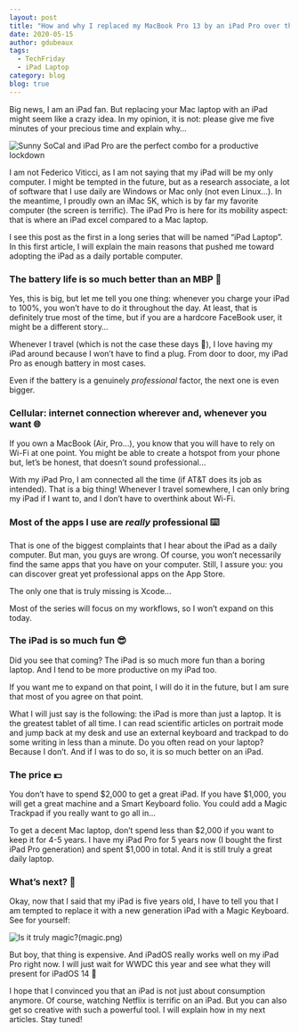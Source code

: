 ```yaml
---
layout: post
title: "How and why I replaced my MacBook Pro 13 by an iPad Pro over the years? 🤓"
date: 2020-05-15
author: gdubeaux
tags:
  - TechFriday
  - iPad Laptop
category: blog
blog: true
---
```


Big news, I am an iPad fan. But replacing your Mac laptop with an iPad might seem like a crazy idea. In my opinion, it is not: please give me five minutes of your precious time and explain why…

![Sunny SoCal and iPad Pro are the perfect combo for a productive lockdown]({{site.baseurl}}/img/ipad.jpg)

I am not Federico Viticci, as I am not saying that my iPad will be my only computer. I might be tempted in the future, but as a research associate, a lot of software that I use daily are Windows or Mac only (not even Linux…). In the meantime, I proudly own an iMac 5K, which is by far my favorite computer (the screen is terrific). The iPad Pro is here for its mobility aspect: that is where an iPad excel compared to a Mac laptop. 

I see this post as the first in a long series that will be named “iPad Laptop”. In this first article, I will explain the main reasons that pushed me toward adopting the iPad as a daily portable computer.

### The battery life is so much better than an MBP 🤩

Yes, this is big, but let me tell you one thing: whenever you charge your iPad to 100%, you won’t have to do it throughout the day. At least, that is definitely true most of the time, but if you are a hardcore FaceBook user, it might be a different story…

Whenever I travel (which is not the case these days 🦠), I love having my iPad around because I won’t have to find a plug. From door to door, my iPad Pro as enough battery in most cases. 

Even if the battery is a genuinely *professional* factor, the next one is even bigger.

### Cellular: internet connection wherever and, whenever you want 🌐

If you own a MacBook (Air, Pro…), you know that you will have to rely on Wi-Fi at one point. You might be able to create a hotspot from your phone but, let’s be honest, that doesn’t sound professional…

With my iPad Pro, I am connected all the time (if AT&T does its job as intended). That is a big thing! Whenever I travel somewhere, I can only bring my iPad if I want to, and I don’t have to overthink about Wi-Fi.

### Most of the apps I use are *really* professional ⌨️

That is one of the biggest complaints that I hear about the iPad as a daily computer. But man, you guys are wrong. Of course, you won’t necessarily find the same apps that you have on your computer. Still, I assure you: you can discover great yet professional apps on the App Store.

The only one that is truly missing is Xcode…

Most of the series will focus on my workflows, so I won’t expand on this today.

### The iPad is so much fun 😎

Did you see that coming? The iPad is so much more fun than a boring laptop. And I tend to be more productive on my iPad too. 

If you want me to expand on that point, I will do it in the future, but I am sure that most of you agree on that point.

What I will just say is the following: the iPad is more than just a laptop. It is the greatest tablet of all time. I can read scientific articles on portrait mode and jump back at my desk and use an external keyboard and trackpad to do some writing in less than a minute. Do you often read on your laptop? Because I don’t. And if I was to do so, it is so much better on an iPad.

### The price 💵

You don’t have to spend $2,000 to get a great iPad. If you have $1,000, you will get a great machine and a Smart Keyboard folio. You could add a Magic Trackpad if you really want to go all in…

To get a decent Mac laptop, don’t spend less than $2,000 if you want to keep it for 4-5 years. I have my iPad Pro for 5 years now (I bought the first iPad Pro generation) and spent $1,000 in total. And it is still truly a great daily laptop.

### What’s next? 👀

Okay, now that I said that my iPad is five years old, I have to tell you that I am tempted to replace it with a new generation iPad with a Magic Keyboard. See for yourself:

![Is it truly magic?]()(magic.png)

But boy, that thing is expensive. And iPadOS really works well on my iPad Pro right now. I will just wait for WWDC this year and see what they will present for iPadOS 14 🤩

I hope that I convinced you that an iPad is not just about consumption anymore. Of course, watching Netflix is terrific on an iPad. But you can also get so creative with such a powerful tool. I will explain how in my next articles. Stay tuned!




